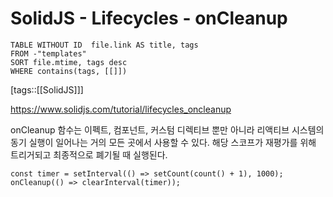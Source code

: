 # SolidJS - Lifecycles - onCleanup
<!--Basic Template V0.0.2 Start -->
```dataview
TABLE WITHOUT ID  file.link AS title, tags
FROM -"templates"
SORT file.mtime, tags desc
WHERE contains(tags, [[]])
```
<!--Basic Template V0.0.2 End -->
[tags::[[SolidJS]]]

https://www.solidjs.com/tutorial/lifecycles_oncleanup

onCleanup 함수는 이펙트, 컴포넌트, 커스텀 디렉티브 뿐만 아니라 리액티브 시스템의 동기 실행이 일어나는 거의 모든 곳에서 사용할 수 있다. 해당 스코프가 재평가를 위해 트리거되고 최종적으로 폐기될 때 실행된다.

```tsx
const timer = setInterval(() => setCount(count() + 1), 1000);
onCleanup(() => clearInterval(timer));
```